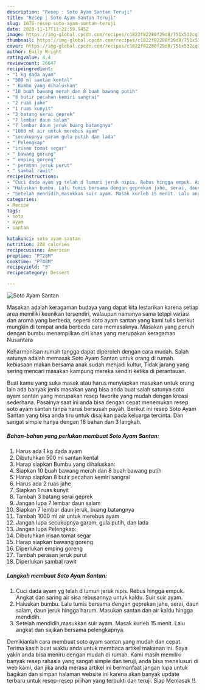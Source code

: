 ```yaml
---
description: "Resep : Soto Ayam Santan Teruji"
title: "Resep : Soto Ayam Santan Teruji"
slug: 1676-resep-soto-ayam-santan-teruji
date: 2020-11-17T11:22:59.945Z
image: https://img-global.cpcdn.com/recipes/c1822f82280f29d8/751x532cq70/soto-ayam-santan-foto-resep-utama.jpg
thumbnail: https://img-global.cpcdn.com/recipes/c1822f82280f29d8/751x532cq70/soto-ayam-santan-foto-resep-utama.jpg
cover: https://img-global.cpcdn.com/recipes/c1822f82280f29d8/751x532cq70/soto-ayam-santan-foto-resep-utama.jpg
author: Emily Wright
ratingvalue: 4.4
reviewcount: 26647
recipeingredient:
- "1 kg dada ayam"
- "500 ml santan kental"
- " Bumbu yang dihaluskan"
- "10 buah bawang merah dan 8 buah bawang putih"
- "8 butir pecahan kemiri sangrai"
- "2 ruas jahe"
- "1 ruas kunyit"
- "3 batang serai geprek"
- "7 lembar daun salam"
- "7 lembar daun jeruk buang batangnya"
- "1000 ml air untuk merebus ayam"
- "secukupnya garam gula putih dan lada"
- " Pelengkap"
- "irisan tomat segar"
- " bawang goreng"
- " emping goreng"
- " perasan jeruk purut"
- " sambal rawit"
recipeinstructions:
- "Cuci dada ayam yg telah d lumuri jeruk nipis. Rebus hingga empuk. Angkat dan saring air sisa rebusannya untuk kaldu. Suir suir ayam."
- "Haluskan bumbu. Lalu tumis bersama dengan geprekan jahe, serai, daun salam, daun jeruk hingga harum. Masukan santan dan air kaldu hingga mendidih."
- "Setelah mendidih,masukkan suir ayam. Masak kurleb 15 menit. Lalu angkat dan sajikan bersama pelengkapnya."
categories:
- Recipe
tags:
- soto
- ayam
- santan

katakunci: soto ayam santan 
nutrition: 228 calories
recipecuisine: American
preptime: "PT28M"
cooktime: "PT48M"
recipeyield: "3"
recipecategory: Dessert

---
```



![Soto Ayam Santan](https://img-global.cpcdn.com/recipes/c1822f82280f29d8/751x532cq70/soto-ayam-santan-foto-resep-utama.jpg)

Masakan adalah keragaman budaya yang dapat kita lestarikan karena setiap area memiliki keunikan tersendiri, walaupun namanya sama tetapi variasi dan aroma yang berbeda, seperti soto ayam santan yang kami tulis berikut mungkin di tempat anda berbeda cara memasaknya. Masakan yang penuh dengan bumbu menampilkan ciri khas yang merupakan keragaman Nusantara



Keharmonisan rumah tangga dapat diperoleh dengan cara mudah. Salah satunya adalah memasak Soto Ayam Santan untuk orang di rumah. kebiasaan makan bersama anak sudah menjadi kultur, Tidak jarang yang sering mencari masakan kampung mereka sendiri ketika di perantauan.

Buat kamu yang suka masak atau harus menyiapkan masakan untuk orang lain ada banyak jenis masakan yang bisa anda buat salah satunya soto ayam santan yang merupakan resep favorite yang mudah dengan kreasi sederhana. Pasalnya saat ini anda bisa dengan cepat menemukan resep soto ayam santan tanpa harus bersusah payah.
Berikut ini resep Soto Ayam Santan yang bisa anda tiru untuk disajikan pada keluarga tercinta. Dan sangat simple hanya dengan 18 bahan dan 3 langkah.


<!--inarticleads1-->

##### Bahan-bahan yang perlukan membuat Soto Ayam Santan:

1. Harus ada 1 kg dada ayam
1. Dibutuhkan 500 ml santan kental
1. Harap siapkan  Bumbu yang dihaluskan:
1. Siapkan 10 buah bawang merah dan 8 buah bawang putih
1. Harap siapkan 8 butir pecahan kemiri sangrai
1. Harus ada 2 ruas jahe
1. Siapkan 1 ruas kunyit
1. Tambah 3 batang serai geprek
1. Jangan lupa 7 lembar daun salam
1. Siapkan 7 lembar daun jeruk, buang batangnya
1. Tambah 1000 ml air untuk merebus ayam
1. Jangan lupa secukupnya garam, gula putih, dan lada
1. Jangan lupa  Pelengkap:
1. Dibutuhkan irisan tomat segar
1. Harap siapkan  bawang goreng
1. Diperlukan  emping goreng
1. Tambah  perasan jeruk purut
1. Diperlukan  sambal rawit




<!--inarticleads2-->

##### Langkah membuat  Soto Ayam Santan:

1. Cuci dada ayam yg telah d lumuri jeruk nipis. Rebus hingga empuk. Angkat dan saring air sisa rebusannya untuk kaldu. Suir suir ayam.
1. Haluskan bumbu. Lalu tumis bersama dengan geprekan jahe, serai, daun salam, daun jeruk hingga harum. Masukan santan dan air kaldu hingga mendidih.
1. Setelah mendidih,masukkan suir ayam. Masak kurleb 15 menit. Lalu angkat dan sajikan bersama pelengkapnya.




Demikianlah cara membuat soto ayam santan yang mudah dan cepat. Terima kasih buat waktu anda untuk membaca artikel makanan ini. Saya yakin anda bisa meniru dengan mudah di rumah. Kami masih memiliki banyak resep rahasia yang sangat simple dan teruji, anda bisa menelusuri di web kami, dan jika anda merasa artikel ini bermanfaat jangan lupa untuk bagikan dan simpan halaman website ini karena akan banyak update terbaru untuk resep-resep pilihan yang terbukti dan teruji. Siap Memasak !!. 
